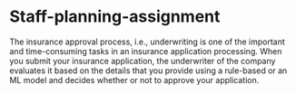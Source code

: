 # Staff-planning-assignment
The insurance approval process, i.e., underwriting is one of the important and time-consuming tasks in an insurance application processing. When you submit your insurance application, the underwriter of the company evaluates it based on the details that you provide using a rule-based or an ML model and decides whether or not to approve your application.
